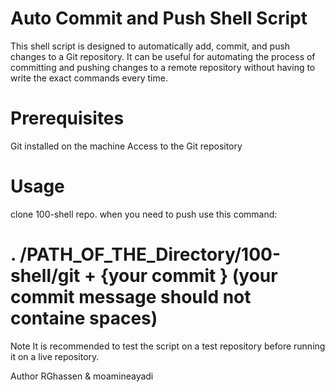 # Auto Commit and Push Shell Script
This shell script is designed to automatically add, commit, and push changes to a Git repository. It can be useful for automating the process of committing and pushing changes to a remote repository without having to write the exact commands every time.

# Prerequisites
Git installed on the machine
Access to the Git repository
# Usage
clone 100-shell repo.
when you need to push use this command:
# . /PATH_OF_THE_Directory/100-shell/git + {your commit } (your commit message should not containe spaces)
Note
It is recommended to test the script on a test repository before running it on a live repository.

Author
RGhassen &
moamineayadi


